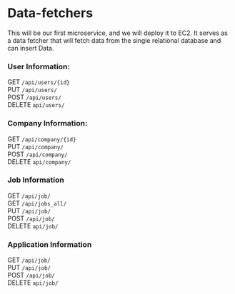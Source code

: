 # Data-fetchers
This will be our first microservice, and we will deploy it to EC2. 
It serves as a data fetcher that will fetch data from the single relational database 
and can insert Data.

### User Information:
GET	`/api/users/{id}` <br>
PUT	`/api/users/` <br>
POST	`/api/users/` <br>
DELETE `api/users/` <br>

### Company Information:
GET	`/api/company/{id}`<br>
PUT	`/api/company/` <br>
POST	`/api/company/` <br>
DELETE `api/company/` <br>

### Job Information
GET	`/api/job/`<br>
GET `/api/jobs_all/`<br>
PUT	`/api/job/` <br>
POST	`/api/job/` <br>
DELETE `api/job/` <br>

### Application Information
GET	`/api/job/`<br>
PUT	`/api/job/` <br>
POST	`/api/job/` <br>
DELETE `api/job/` <br>

